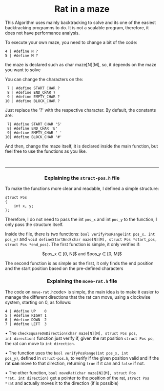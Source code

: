 <h1 align="center">Rat in a maze</h1>

This Algorithm uses mainly backtracking to solve and its one of the easiest backtracking programns to do.
It is not a scalable program, therefore, it does not have performance analysis.

To execute your own maze, you need to change a bit of the code:

```
4 | #define N ?
5 | #define M ?
```

the maze is declared such as char maze[N][M], so, it depends on the maze you want to solve

You can change the characters on the:

```
 7 | #define START_CHAR ?
 8 | #define END_CHAR ?
 9 | #define EMPTY_CHAR ?
10 | #define BLOCK_CHAR ?
```

Just replace the '?' with the respective character. By default, the constants are:

```
 7| #define START_CHAR 'S'
 8| #define END_CHAR 'E'
 9| #define EMPTY_CHAR ' '
10| #define BLOCK_CHAR '#'
```

And then, change the maze itself, it is declared inside the main function, but feel free to use the functions as you like.

<br/>
<hr>
<h3 align="center">Explaining the <code>struct-pos.h</code> file</h3>

To make the functions more clear and readable, I defined a simple structure:

```
struct Pos 
{
    int x, y;	
};
```

Therefore, I do not need to pass the int ```pos_x``` and int ```pos_y``` to the function, I only pass the structure itself.

Inside the file, there is two functions: ```bool verifyPosRange(int pos_x, int pos_y)``` and ```void defineStartEnd(char maze[N][M], struct Pos *start_pos, struct Pos *end_pos)```. The first function is simple, it only verifies if: 

<p align="center"> $pos_x ∈ [0, N[$ and $pos_y ∈ [0, M[$</p>

The second function is as simple as the first, it only finds the end position and the start position based on the pre-defined characters

<h3 align="center">Explaining the <code>move-rat.h</code> file</h3>

<p>The code on <code>move-rat.h</code>code> is simple, the main idea is to make it easier to manage the different directions that the rat can move, using a clockwise system, starting on 0, as follows: </p>

```
4 | #define	UP    0
5 | #define	RIGHT 1
6 | #define	DOWN  2
7 | #define	LEFT  3
```

• The <code>checkSquareOnDirection(char maze[N][M], struct Pos pos, int direction)</code> function just verify if, given the rat position <code>struct Pos po</code>, the rat can move to ```int direction```.

• The function uses the <code>bool verifyPosRange(int pos_x, int pos_y)</code>, defined in <code>struct-pos.h</code>, to verify if the given position valid and if the rat <b>can</b> move to that direction, returning <code>true</code> if it can and <code>false</code> if not.

• The other function, <code>bool moveRat(char maze[N][M], struct Pos *rat, int direction)</code> get a pointer to the position of the rat, <code>struct Pos *rat</code> and actually moves it to the direction (if is possible)
